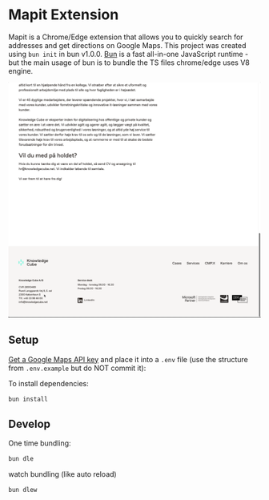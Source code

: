 # Mapit Extension

Mapit is a Chrome/Edge extension that allows you to quickly search for addresses and get directions on Google Maps. This project was created using `bun init` in bun v1.0.0. [Bun](https://bun.sh) is a fast all-in-one JavaScript runtime - but the main usage of bun is to bundle the TS files chrome/edge uses V8 engine.

![demo of the extension](demo.gif)


## Setup 
[Get a Google Maps API key](https://developers.google.com/maps/documentation/javascript/get-api-key) and place it into a `.env` file (use the structure from `.env.example` but do NOT commit it):


To install dependencies:

```zsh
bun install
```

## Develop

One time bundling:

```zsh
bun dle
```

watch bundling (like auto reload)

```zsh
bun dlew
```
